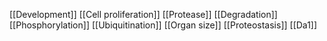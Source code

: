[[Development]]
[[Cell proliferation]]
[[Protease]]
[[Degradation]]
[[Phosphorylation]]
[[Ubiquitination]]
[[Organ size]]
[[Proteostasis]]
[[Da1]]
